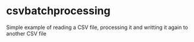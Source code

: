 # csvbatchprocessing
Simple example of reading a CSV file, processing it and writting it again to another CSV file
